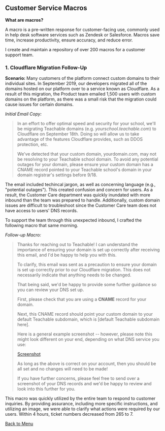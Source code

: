 ## Customer Service Macros

**What are macros?** 

A macro is a pre-written response for customer-facing use, commonly used in help desk software services such as Zendesk or Salesforce. Macros save time, increase productivity, ensure accuracy, and reduce error. 

I create and maintain a repository of over 200 macros for a customer support team. 

### 1. Cloudflare Migration Follow-Up

**Scenario:** Many customers of the platform connect custom domains to their individual sites. In September 2019, our developers migrated all of the domains hosted on our platform over to a service known as Cloudflare. As a result of this migration, the Product team emailed 1,500 users with custom domains on the platform, as there was a small risk that the migration could cause issues for certain domains.

*Initial Email Copy:*

>In an effort to offer optimal speed and security for your school, we'll be migrating Teachable domains (e.g. *yourschool.teachable.com*) to Cloudflare on September 18th. Doing so will allow us to take advantage of the features Cloudflare provides, such as DDOS protection, etc.
>
>We've detected that your custom domain, yourdomain.com, may not be resolving to your Teachable school domain. To avoid any potential outages for your domain, please ensure your custom domain has a CNAME record pointed to your Teachable school's domain in your domain registrar's settings before 9/18.

The email included techincal jargon, as well as concerning language (e.g., "potential outages"). This created confusion and concern for users. As a result, the Customer Care department was quickly inundated with more inbound than the team was prepared to handle. Additionally, custom domain issues are difficult to troubleshoot since the Customer Care team does not have access to users' DNS records.

To support the team through this unexpected inbound, I crafted the following macro that same morning.

*Follow-up Macro:*

>Thanks for reaching out to Teachable! I can understand the importance of ensuring your domain is set up correctly after receiving this email, and I'd be happy to help you with this.
>
>To clarify, this email was sent as a precaution to ensure your domain is set up correctly prior to our Cloudflare migration. This does not necessarily indicate that anything needs to be changed.
>
>That being said, we'd be happy to provide some further guidance so you can review your DNS set up.
>
>First, please check that you are using a **CNAME** record for your domain.
>
>Next, this CNAME record should point your custom domain to your default Teachable subdomain, which is [default Teachable subdomain here]. 
>
>Here is a general example screenshot -- however, please note this might look different on your end, depending on what DNS service you use:
>
>[Screenshot](https://share.getcloudapp.com/kpuyxZ92)
>
>As long as the above is correct on your account, then you should be all set and no changes will need to be made!
>
>If you have further concerns, please feel free to send over a screenshot of your DNS records and we'd be happy to review and look into this further for you.

This macro was quickly utilized by the entire team to respond to customer inquiries. By providing assurance, including more specific instructions, and utilizing an image, we were able to clarify what actions were required by our users. Within 4 hours, ticket numbers decreased from 265 to 7.


[Back to Menu](/index)

